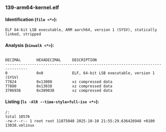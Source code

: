 ### 139-arm64-kernel.elf
#### Identification (`file <*>`):
```
ELF 64-bit LSB executable, ARM aarch64, version 1 (SYSV), statically linked, stripped
```
#### Analysis (`binwalk <*>`):
```

DECIMAL       HEXADECIMAL     DESCRIPTION
--------------------------------------------------------------------------------
0             0x0             ELF, 64-bit LSB executable, version 1 (SYSV)
77824         0x13000         xz compressed data
77880         0x13038         xz compressed data
3706936       0x389038        xz compressed data
```
#### Listing (`ls -AlR --time-style=full-iso <*>`):
```
/:
total 10576
-rw-r--r-- 1 root root 11875048 2025-10-10 21:55:29.636426948 +0100 13038.vmlinux
```

